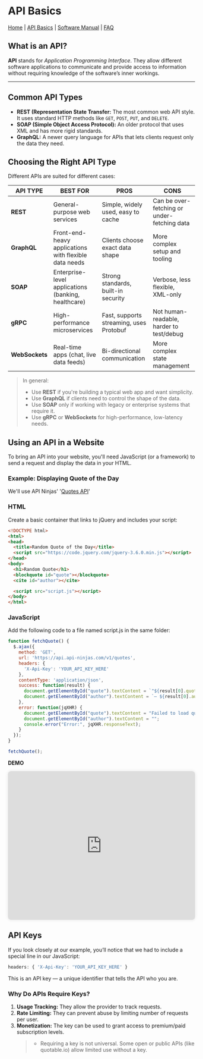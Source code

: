 # API Basics

[Home](../index.md) | [API Basics](api-guide.md) | [Software Manual](software-manual.md) | [FAQ](faq.md)

## What is an API?

**API** stands for *Application Programming Interface*. They allow different software applications to communicate and provide access to information without requiring knowledge of the software’s inner workings.

---

## Common API Types

- **REST (Representation State Transfer:** The most common web API style. It uses standard HTTP methods like `GET`, `POST`, `PUT`, and `DELETE`.
- **SOAP (Simple Object Access Protocol):** An older protocol that uses XML and has more rigid standards.
- **GraphQL:** A newer query language for APIs that lets clients request only the data they need.

## Choosing the Right API Type
Different APIs are suited for different cases:

| API TYPE | BEST FOR | PROS | CONS |
|----------|----------|------|------|
| **REST** |General-purpose web services | Simple, widely used, easy to cache | Can be over-fetching or under-fetching data |
| **GraphQL**| Front-end-heavy applications with flexible data needs | Clients choose exact data shape | More complex setup and tooling |
| **SOAP**   | Enterprise-level applications (banking, healthcare) | Strong standards, built-in security | Verbose, less flexible, XML-only |
| **gRPC**   | High-performance microservices | Fast, supports streaming, uses Protobuf | Not human-readable, harder to test/debug |
| **WebSockets** | Real-time apps (chat, live data feeds) | Bi-directional communication | More complex state management |

> In general:  
> - Use **REST** if you're building a typical web app and want simplicity.  
> - Use **GraphQL** if clients need to control the shape of the data.  
> - Use **SOAP** only if working with legacy or enterprise systems that require it.  
> - Use **gRPC** or **WebSockets** for high-performance, low-latency needs.

## Using an API in a Website

To bring an API into your website, you'll need JavaScript (or a framework) to send a request and display the data in your HTML.

### Example: Displaying Quote of the Day

We'll use API Ninjas' '[Quotes API](https://api-ninjas.com/api/quotes)'

### HTML
Create a basic container that links to jQuery and includes your script:

```html
<!DOCTYPE html>
<html>
<head>
  <title>Random Quote of the Day</title>
  <script src="https://code.jquery.com/jquery-3.6.0.min.js"></script>
</head>
<body>
  <h1>Random Quote</h1>
  <blockquote id="quote"></blockquote>
  <cite id="author"></cite>

  <script src="script.js"></script>
</body>
</html>
```

### JavaScript
Add the following code to a file named script.js in the same folder:

```JavaScript
function fetchQuote() {
  $.ajax({
    method: 'GET',
    url: 'https://api.api-ninjas.com/v1/quotes',
    headers: {
      'X-Api-Key': 'YOUR_API_KEY_HERE'
    },
    contentType: 'application/json',
    success: function(result) {
      document.getElementById("quote").textContent = `"${result[0].quote}"`;
      document.getElementById("author").textContent = `— ${result[0].author}`;
    },
    error: function(jqXHR) {
      document.getElementById("quote").textContent = "Failed to load quote.";
      document.getElementById("author").textContent = "";
      console.error("Error:", jqXHR.responseText);
    }
  });
}

fetchQuote();
```
**DEMO** 

<iframe src="https://farringtonwrites.github.io/farrington-portfolio/projects/quote-demo.html"
        width="100%" height="400"
        style="border: none; border-radius: 8px; box-shadow: 0 0 10px rgba(0,0,0,0.1);">
</iframe>

## API Keys
If you look closely at our example, you’ll notice that we had to include a special line in our JavaScript:

```JavaScript
headers: { 'X-Api-Key': 'YOUR_API_KEY_HERE' }
```
This is an API key — a unique identifier that tells the API who you are.

### Why Do APIs Require Keys?
1. **Usage Tracking:** They allow the provider to track requests.
2. **Rate Limiting:** They can prevent abuse by limiting number of requests per user.
3. **Monetization:** The key can be used to grant access to premium/paid subscription levels.
   > - Requiring a key is not universal. Some open or public APIs (like quotable.io) allow limited use without a key. 


